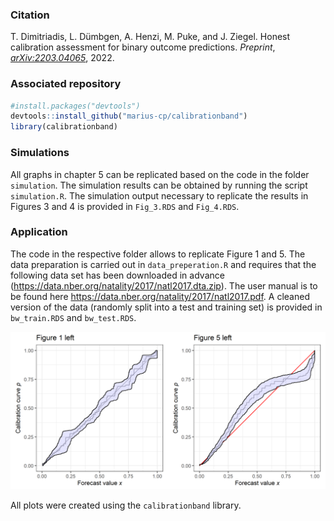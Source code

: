 
### Citation

T. Dimitriadis, L. Dümbgen, A. Henzi, M. Puke, and J. Ziegel. Honest
calibration assessment for binary outcome predictions. *Preprint*,
[*arXiv:2203.04065*](https://arxiv.org/abs/2203.04065), 2022.

### Associated repository

``` r
#install.packages("devtools")
devtools::install_github("marius-cp/calibrationband")
library(calibrationband)
```

### Simulations

All graphs in chapter 5 can be replicated based on the code in the
folder `simulation`. The simulation results can be obtained by running
the script `simulation.R`. The simulation output necessary to replicate
the results in Figures 3 and 4 is provided in `Fig_3.RDS` and
`Fig_4.RDS`.

### Application

The code in the respective folder allows to replicate Figure 1 and 5.
The data preparation is carried out in `data_preperation.R` and requires
that the following data set has been downloaded in advance
(<https://data.nber.org/natality/2017/natl2017.dta.zip>). The user
manual is to be found here
<https://data.nber.org/natality/2017/natl2017.pdf>. A cleaned version of
the data (randomly split into a test and training set) is provided in
`bw_train.RDS` and `bw_test.RDS`.

<p align="middle">
<img src="application/Fig_readme.png" width="525" />
</p>

All plots were created using the `calibrationband` library.
